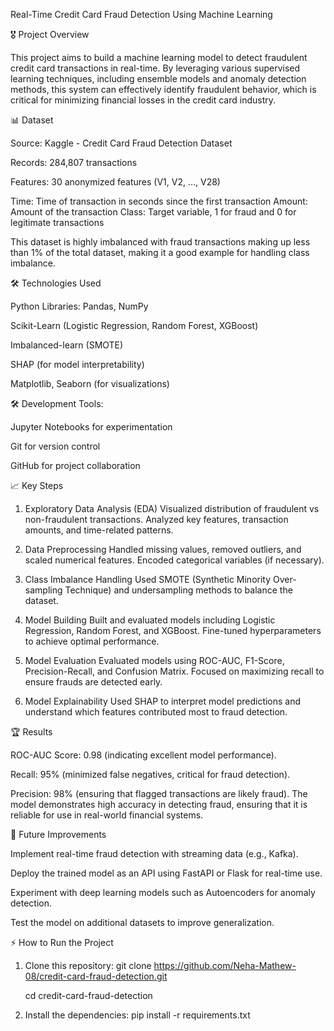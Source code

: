 Real-Time Credit Card Fraud Detection Using Machine Learning

🎖️ Project Overview

This project aims to build a machine learning model to detect fraudulent credit card transactions in real-time. By leveraging various supervised learning techniques, including ensemble models and anomaly detection methods, this system can effectively identify fraudulent behavior, which is critical for minimizing financial losses in the credit card industry.

📊 Dataset

Source: Kaggle - Credit Card Fraud Detection Dataset

Records: 284,807 transactions

Features:
30 anonymized features (V1, V2, ..., V28)

Time: Time of transaction in seconds since the first transaction
Amount: Amount of the transaction
Class: Target variable, 1 for fraud and 0 for legitimate transactions

This dataset is highly imbalanced with fraud transactions making up less than 1% of the total dataset, making it a good example for handling class imbalance.

🛠️ Technologies Used

Python Libraries: Pandas, NumPy

Scikit-Learn (Logistic Regression, Random Forest, XGBoost)

Imbalanced-learn (SMOTE)

SHAP (for model interpretability)

Matplotlib, Seaborn (for visualizations)

🛠️ Development Tools:

Jupyter Notebooks for experimentation

Git for version control

GitHub for project collaboration

📈 Key Steps

1. Exploratory Data Analysis (EDA)
Visualized distribution of fraudulent vs non-fraudulent transactions.
Analyzed key features, transaction amounts, and time-related patterns.

2. Data Preprocessing
Handled missing values, removed outliers, and scaled numerical features.
Encoded categorical variables (if necessary).

3. Class Imbalance Handling
Used SMOTE (Synthetic Minority Over-sampling Technique) and undersampling methods to balance the dataset.

4. Model Building
Built and evaluated models including Logistic Regression, Random Forest, and XGBoost.
Fine-tuned hyperparameters to achieve optimal performance.

5. Model Evaluation
Evaluated models using ROC-AUC, F1-Score, Precision-Recall, and Confusion Matrix.
Focused on maximizing recall to ensure frauds are detected early.

6. Model Explainability
Used SHAP to interpret model predictions and understand which features contributed most to fraud detection.

🏆 Results

ROC-AUC Score: 0.98 (indicating excellent model performance).

Recall: 95% (minimized false negatives, critical for fraud detection).

Precision: 98% (ensuring that flagged transactions are likely fraud).
The model demonstrates high accuracy in detecting fraud, ensuring that it is reliable for use in real-world financial systems.


🧹 Future Improvements

Implement real-time fraud detection with streaming data (e.g., Kafka).

Deploy the trained model as an API using FastAPI or Flask for real-time use.

Experiment with deep learning models such as Autoencoders for anomaly detection.

Test the model on additional datasets to improve generalization.

⚡ How to Run the Project

1. Clone this repository:
   git clone https://github.com/Neha-Mathew-08/credit-card-fraud-detection.git

   cd credit-card-fraud-detection

3. Install the dependencies:
   pip install -r requirements.txt



